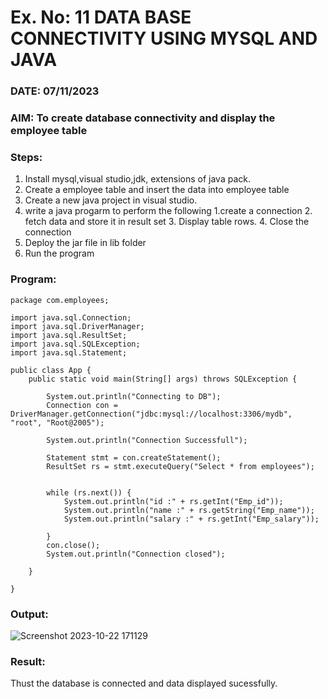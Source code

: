 # Ex. No: 11 DATA BASE CONNECTIVITY USING  MYSQL AND JAVA
### DATE: 07/11/2023
### AIM: To create database connectivity and display the employee table 

### Steps:
1. Install mysql,visual studio,jdk, extensions of java pack.
2. Create a employee table and insert the data into employee table  
3. Create a new java project in visual studio.
4. write a java progarm to perform the following 1.create a connection 2. fetch data and store it in result set 3. Display table rows. 4. Close the connection
5. Deploy the jar file in lib folder 
6. Run the program

### Program:
```
package com.employees;

import java.sql.Connection;
import java.sql.DriverManager;
import java.sql.ResultSet;
import java.sql.SQLException;
import java.sql.Statement;

public class App {
	public static void main(String[] args) throws SQLException {

		System.out.println("Connecting to DB");
		Connection con = DriverManager.getConnection("jdbc:mysql://localhost:3306/mydb", "root", "Root@2005");

		System.out.println("Connection Successfull");

		Statement stmt = con.createStatement();
		ResultSet rs = stmt.executeQuery("Select * from employees");
		

		while (rs.next()) {
			System.out.println("id :" + rs.getInt("Emp_id"));
			System.out.println("name :" + rs.getString("Emp_name"));
			System.out.println("salary :" + rs.getInt("Emp_salary"));

		}
		con.close();
		System.out.println("Connection closed");

	}

}
```


### Output:
![Screenshot 2023-10-22 171129](https://github.com/Lakshmipriya2005/DBMS/assets/115525361/8ff7f7ea-9d1d-436b-b183-5536d74a6a18)




### Result:
Thust the database is connected and data displayed sucessfully.

